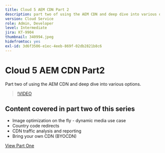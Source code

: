 ```yaml
---
title: Cloud 5 AEM CDN Part 2
description: part two of using the AEM CDN and deep dive into various options.
version: Cloud Service
role: Admin, Developer
level: Intermediate
jira: KT-9904
thumbnail: 340994.jpeg
hidefromtoc: yes
exl-id: 3d6f3506-e1ec-4eeb-869f-02db2821b8c6
---
```

# Cloud 5 AEM CDN Part2

Part two of using the AEM CDN and deep dive into various options.

>[!VIDEO](https://video.tv.adobe.com/v/340994?quality=12&learn=on)

## Content covered in part two of this series

+ Image optimization on the fly - dynamic media use case
+ Country code redirects
+ CDN traffic analysis and reporting
+ Bring your own CDN (BYOCDN)

[View Part One](cloud5-aem-cdn-part1.md)